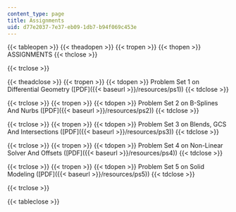 ```yaml
---
content_type: page
title: Assignments
uid: d77e2037-7e37-eb09-1db7-b94f069c453e
---
```


{{< tableopen >}}
{{< theadopen >}}
{{< tropen >}}
{{< thopen >}}
ASSIGNMENTS
{{< thclose >}}

{{< trclose >}}

{{< theadclose >}}
{{< tropen >}}
{{< tdopen >}}
Problem Set 1 on Differential Geometry ([PDF]({{< baseurl >}}/resources/ps1))
{{< tdclose >}}

{{< trclose >}}
{{< tropen >}}
{{< tdopen >}}
Problem Set 2 on B-Splines And Nurbs ([PDF]({{< baseurl >}}/resources/ps2))
{{< tdclose >}}

{{< trclose >}}
{{< tropen >}}
{{< tdopen >}}
Problem Set 3 on Blends, GCS And Intersections ([PDF]({{< baseurl >}}/resources/ps3))
{{< tdclose >}}

{{< trclose >}}
{{< tropen >}}
{{< tdopen >}}
Problem Set 4 on Non-Linear Solver And Offsets ([PDF]({{< baseurl >}}/resources/ps4))
{{< tdclose >}}

{{< trclose >}}
{{< tropen >}}
{{< tdopen >}}
Problem Set 5 on Solid Modeling ([PDF]({{< baseurl >}}/resources/ps5))
{{< tdclose >}}

{{< trclose >}}

{{< tableclose >}}